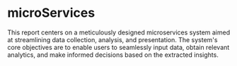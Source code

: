 # microServices
This report centers on a meticulously designed microservices system aimed at streamlining data collection, analysis, and presentation. The system's core objectives are to enable users to seamlessly input data, obtain relevant analytics, and make informed decisions based on the extracted insights.
